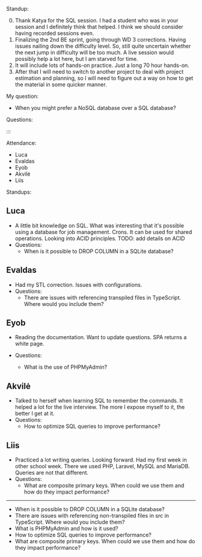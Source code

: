 Standup:

0. Thank Katya for the SQL session. I had a student who was in your session and I definitely think that helped. I think we should consider having recorded sessions even.
1. Finalizing the 2nd BE sprint, going through WD 3 corrections. Having issues nailing down the difficulty level. So, still quite uncertain whether the next jump in difficulty will be too much. A live session would possibly help a lot here, but I am starved for time.
2. It will include lots of hands-on practice. Just a long 70 hour hands-on.
3. After that I will need to switch to another project to deal with project estimation and planning, so I will need to figure out a way on how to get the material in some quicker manner.

My question:
- When you might prefer a NoSQL database over a SQL database?

Questions:

:::

Attendance:

- Luca
- Evaldas
- Eyob
- Akvilė
- Liis

Standups:

## Luca

- A little bit knowledge on SQL. What was interesting that it's possible using a database for job management. Crons. It can be used for shared operations. Looking into ACID principles.
TODO: add details on ACID
- Questions:
  - When is it possible to DROP COLUMN in a SQLite database?

## Evaldas

- Had my STL correction. Issues with configurations.
- Questions:
  - There are issues with referencing transpiled files in TypeScript. Where would you include them?

## Eyob

- Reading the documentation. Want to update questions. SPA returns a white page.
- Questions:
  - What is the use of PHPMyAdmin?

  <!-- - PHPMyAdmin. What year is it? -->

## Akvilė

- Talked to herself when learning SQL to remember the commands. It helped a lot for the live interview. The more I expose myself to it, the better I get at it.
- Questions:
  - How to optimize SQL queries to improve performance?

## Liis

- Practiced a lot writing queries. Looking forward. Had my first week in other school week. There we used PHP, Laravel, MySQL and MariaDB. Queries are not that different.
- Questions:
  - What are composite primary keys. When could we use them and how do they impact performance?

---

- When is it possible to DROP COLUMN in a SQLite database?
- There are issues with referencing non-transpiled files in src in TypeScript. Where would you include them?
- What is PHPMyAdmin and how is it used?
- How to optimize SQL queries to improve performance?
- What are composite primary keys. When could we use them and how do they impact performance?
